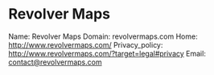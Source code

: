 
# Revolver Maps

Name: Revolver Maps
Domain: revolvermaps.com
Home: http://www.revolvermaps.com/
Privacy_policy: http://www.revolvermaps.com/?target=legal#privacy
Email: contact@revolvermaps.com
